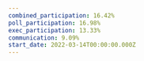 ```yaml
---
combined_participation: 16.42%
poll_participation: 16.98%
exec_participation: 13.33%
communication: 9.09%
start_date: 2022-03-14T00:00:00.000Z
---
```

